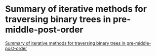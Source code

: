 # Summary of iterative methods for traversing binary trees in pre-middle-post-order
[Summary of iterative methods for traversing binary trees in pre-middle-post-order](https://aiwithcloud.com/2022/09/16/summary_of_iterative_methods_for_traversing_binary_trees_in_pre_middle_post_order/)